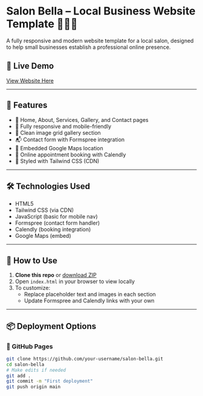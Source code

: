 # Salon Bella – Local Business Website Template 💇🏾‍♀️

A fully responsive and modern website template for a local salon, designed to help small businesses establish a professional online presence.

## 🚀 Live Demo
[View Website Here](https://your-username.github.io/salon-bella/) <!-- Replace with your actual GitHub Pages or Netlify link -->

---

## 📄 Features

- 💅 Home, About, Services, Gallery, and Contact pages
- 📱 Fully responsive and mobile-friendly
- 📸 Clean image grid gallery section
- 📬 Contact form with Formspree integration
- 📍 Embedded Google Maps location
- 📆 Online appointment booking with Calendly
- 🌈 Styled with Tailwind CSS (CDN)

---

## 🛠️ Technologies Used

- HTML5
- Tailwind CSS (via CDN)
- JavaScript (basic for mobile nav)
- Formspree (contact form handler)
- Calendly (booking integration)
- Google Maps (embed)

---

## 🧠 How to Use

1. **Clone this repo** or [download ZIP](https://github.com/your-username/salon-bella/archive/refs/heads/master.zip)
2. Open `index.html` in your browser to view locally
3. To customize:
   - Replace placeholder text and images in each section
   - Update Formspree and Calendly links with your own

---

## 📦 Deployment Options

### 🔹 GitHub Pages
```bash
git clone https://github.com/your-username/salon-bella.git
cd salon-bella
# Make edits if needed
git add .
git commit -m "First deployment"
git push origin main
